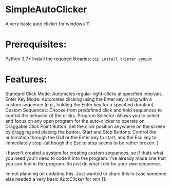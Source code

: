 # SimpleAutoClicker
A very basic auto clicker for windows 11

# Prerequisites:
Python 3.7+
Install the required libraries:
`pip install tkinter pynput`

# Features:
Standard Click Mode: Automates regular right-clicks at specified intervals.
Enter Key Mode: Automates clicking using the Enter key, along with a custom sequence (e.g., holding the Enter key for a specified duration).
Custom Sequences: Choose from predefined click and hold sequences to control the behavior of the clicks.
Program Selector: Allows you to select and focus on any open program for the auto-clicker to operate on.
Draggable Click Point Button: Set the click position anywhere on the screen by dragging and placing the button.
Start and Stop Buttons: Control the automation through the GUI or the Enter key to start, and the Esc key to immediately stop. (although the Esc to stop seems to be rather broken..)

I haven't created a system for creating custom sequences,
so if thats what you need you'll need to code it into the program.
I've already made one that you can find in the program.
So just do what I did for your own sequence.

Im not planning on updating this. Just wanted to share this 
in case someone else needed a very basic AutoClicker for win 11.
